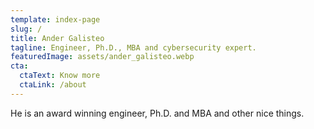 ```yaml
---
template: index-page
slug: /
title: Ander Galisteo
tagline: Engineer, Ph.D., MBA and cybersecurity expert.
featuredImage: assets/ander_galisteo.webp
cta:
  ctaText: Know more
  ctaLink: /about
---
```


He is an award winning engineer, Ph.D. and MBA and other nice things.
